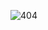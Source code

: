 ![404](https://github.com/Ahmad-Hamaideh/Rami-Trinee/assets/115453080/4146c97d-ca33-43bf-a6cb-c176d2e6638b)
